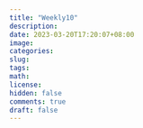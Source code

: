 ```yaml
---
title: "Weekly10"
description: 
date: 2023-03-20T17:20:07+08:00
image: 
categories:
slug:
tags:
math: 
license: 
hidden: false
comments: true
draft: false
---
```

